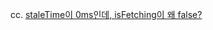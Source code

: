 cc. [staleTime이 0ms인데, isFetching이 왜 false?](https://geuni620.github.io/blog/2024/8/25/query-trigger/)
